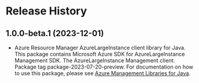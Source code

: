 # Release History

## 1.0.0-beta.1 (2023-12-01)

- Azure Resource Manager AzureLargeInstance client library for Java. This package contains Microsoft Azure SDK for AzureLargeInstance Management SDK. The AzureLargeInstance Management client. Package tag package-2023-07-20-preview. For documentation on how to use this package, please see [Azure Management Libraries for Java](https://aka.ms/azsdk/java/mgmt).
